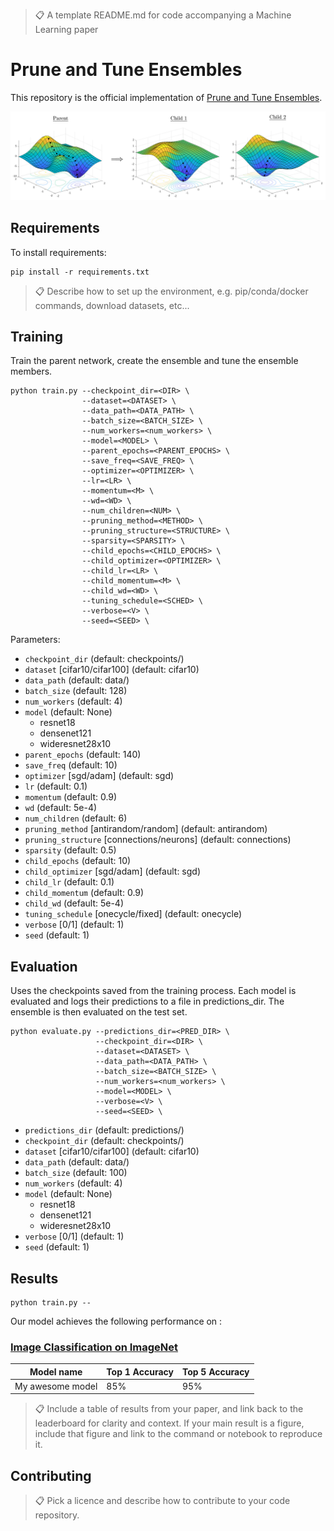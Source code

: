 > 📋 A template README.md for code accompanying a Machine Learning paper

# Prune and Tune Ensembles

This repository is the official implementation of [Prune and Tune Ensembles](#).

![Landscape Visual](./figures/landscape-visual.png)

<!-- ![Anti-Random Networks](./figures/antirandom-networks.png) -->

## Requirements

To install requirements:

```setup
pip install -r requirements.txt
```

> 📋 Describe how to set up the environment, e.g. pip/conda/docker commands, download datasets, etc...

## Training

Train the parent network, create the ensemble and tune the ensemble members.

```train
python train.py --checkpoint_dir=<DIR> \
                --dataset=<DATASET> \
                --data_path=<DATA_PATH> \
                --batch_size=<BATCH_SIZE> \
                --num_workers=<num_workers> \
                --model=<MODEL> \
                --parent_epochs=<PARENT_EPOCHS> \
                --save_freq=<SAVE_FREQ> \
                --optimizer=<OPTIMIZER> \
                --lr=<LR> \
                --momentum=<M> \
                --wd=<WD> \
                --num_children=<NUM> \
                --pruning_method=<METHOD> \
                --pruning_structure=<STRUCTURE> \
                --sparsity=<SPARSITY> \
                --child_epochs=<CHILD_EPOCHS> \
                --child_optimizer=<OPTIMIZER> \
                --child_lr=<LR> \
                --child_momentum=<M> \
                --child_wd=<WD> \
                --tuning_schedule=<SCHED> \
                --verbose=<V> \
                --seed=<SEED> \
```

Parameters:

- `checkpoint_dir` (default: checkpoints/)
- `dataset` [cifar10/cifar100] (default: cifar10)
- `data_path` (default: data/)
- `batch_size` (default: 128)
- `num_workers` (default: 4)
- `model` (default: None)
  - resnet18
  - densenet121
  - wideresnet28x10
- `parent_epochs` (default: 140)
- `save_freq` (default: 10)
- `optimizer` [sgd/adam] (default: sgd)
- `lr` (default: 0.1)
- `momentum` (default: 0.9)
- `wd` (default: 5e-4)
- `num_children` (default: 6)
- `pruning_method` [antirandom/random] (default: antirandom)
- `pruning_structure` [connections/neurons] (default: connections)
- `sparsity` (default: 0.5)
- `child_epochs` (default: 10)
- `child_optimizer` [sgd/adam] (default: sgd)
- `child_lr` (default: 0.1)
- `child_momentum` (default: 0.9)
- `child_wd` (default: 5e-4)
- `tuning_schedule` [onecycle/fixed] (default: onecycle)
- `verbose` [0/1] (default: 1)
- `seed` (default: 1)

## Evaluation

Uses the checkpoints saved from the training process. Each model is evaluated and logs their predictions to a file in predictions_dir. The ensemble is then evaluated on the test set.

```evaluate
python evaluate.py --predictions_dir=<PRED_DIR> \
                   --checkpoint_dir=<DIR> \
                   --dataset=<DATASET> \
                   --data_path=<DATA_PATH> \
                   --batch_size=<BATCH_SIZE> \
                   --num_workers=<num_workers> \
                   --model=<MODEL> \
                   --verbose=<V> \
                   --seed=<SEED> \
```

- `predictions_dir` (default: predictions/)
- `checkpoint_dir` (default: checkpoints/)
- `dataset` [cifar10/cifar100] (default: cifar10)
- `data_path` (default: data/)
- `batch_size` (default: 100)
- `num_workers` (default: 4)
- `model` (default: None)
  - resnet18
  - densenet121
  - wideresnet28x10
- `verbose` [0/1] (default: 1)
- `seed` (default: 1)

## Results

```reproduce
python train.py --
```

Our model achieves the following performance on :

### [Image Classification on ImageNet](https://paperswithcode.com/sota/image-classification-on-imagenet)

| Model name       | Top 1 Accuracy | Top 5 Accuracy |
| ---------------- | -------------- | -------------- |
| My awesome model | 85%            | 95%            |

> 📋 Include a table of results from your paper, and link back to the leaderboard for clarity and context. If your main result is a figure, include that figure and link to the command or notebook to reproduce it.

## Contributing

> 📋 Pick a licence and describe how to contribute to your code repository.
